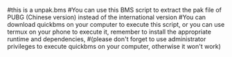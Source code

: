 #this is a unpak.bms
#You can use this BMS script to extract the pak file of PUBG (Chinese version) instead of the international version
#You can download quickbms on your computer to execute this script, or you can use termux on your phone to execute it, remember to install the appropriate runtime and dependencies,
#(please don't forget to use administrator privileges to execute quickbms on your computer, otherwise it won't work)

